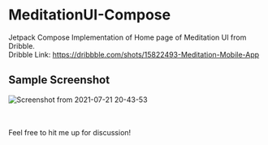 # MeditationUI-Compose

Jetpack Compose Implementation of Home page of Meditation UI from Dribble.</br>
Dribble Link: https://dribbble.com/shots/15822493-Meditation-Mobile-App </br>

## Sample Screenshot

![Screenshot from 2021-07-21 20-43-53](https://user-images.githubusercontent.com/74530357/126513654-c5405875-a061-4acf-9be0-7344904dd8c1.png)

</br>
</br>
Feel free to hit me up for discussion!

